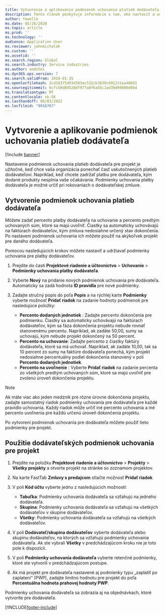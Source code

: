 ```yaml
---
title: Vytvorenie a aplikovanie podmienok uchovania platieb dodávateľa
description: Tento článok poskytuje informácie o tom, ako nastaviť a udržiavať podmienky uchovania platieb dodávateľa.
author: Yowelle
ms.date: 05/26/2020
ms.topic: article
ms.prod: ''
ms.technology: ''
audience: Application User
ms.reviewer: johnmichalak
ms.custom: ''
ms.assetid: ''
ms.search.region: Global
ms.search.industry: Service industries
ms.author: andchoi
ms.dyn365.ops.version: 7
ms.search.validFrom: 2019-01-15
ms.openlocfilehash: 2cd18375d93e503ac532cb3839c691231ea46681
ms.sourcegitcommit: 6cfc50d89528df977a8f6a55c1ad39d99800d9b4
ms.translationtype: MT
ms.contentlocale: sk-SK
ms.lasthandoff: 06/03/2022
ms.locfileid: "8916767"
---
```

# <a name="create-and-apply-vendor-payment-retention-terms"></a>Vytvorenie a aplikovanie podmienok uchovania platieb dodávateľa

[!include [banner](../includes/banner.md)] 

Nastavenie podmienok uchovania platieb dodávateľa pre projekt je užitočné, keď chce vaša organizácia ponechať časť uskutočnených platieb dodávateľovi. Napríklad, keď chcete zadržať platbu pre dodávateľa, kým dodané produkty nesplnia vaše očakávania. Podmienky uchovania platby dodávateľa je možné určiť pri rokovaniach o dodávateľskej zmluve.

## <a name="create-vendor-payment-retention-terms"></a>Vytvorenie podmienok uchovania platieb dodávateľa

Môžete zadať percento platby dodávateľa na uchovanie a percento predtým uchovaných súm, ktoré sa majú uvoľniť. Čiastky sa automaticky uchovávajú na faktúrach dodávateľov, kým zmluva nedosiahne určený stav dokončenia. Po nastavení podmienok uchovania ich môžete použiť na akýkoľvek projekt pre daného dodávateľa.

Pomocou nasledujúcich krokov môžete nastaviť a udržiavať podmienky uchovania pre platby dodávateľov. 

1. Prejdite do časti **Projektové riadenie a účtovníctvo** > **Uchovanie** > **Podmienky uchovania platby dodávateľa**.
2. Vyberte **Nový** na pridanie nových podmienok uchovania pre dodávateľa. Automaticky sa zadá hodnota **ID pravidla** pre nové podmienky. 
3. Zadajte stručný popis do poľa **Popis** a na rýchlej karte **Podmienky** vyberte možnosť **Pridať riadok** na zadanie hodnoty podmienok pre nasledujúce položky:

   - **Percento dodaných jednotiek** : Zadajte percento dokončenia pre podmienku. Čiastky sa automaticky uchovávajú na faktúrach dodávateľov, kým sa fáza dokončenia projektu nebude rovnať stanovenému percentu. Napríklad, ak zadáte 50,00, sumy sa uchovajú, kým nebude projekt dokončený na 50 percent.
   - **Percento na uchovanie**: Zadajte percento z čiastky faktúry dodávateľa, ktoré sa má uchovať. Napríklad, ak zadáte 10,00, tak sa 10 percent zo sumy na faktúre dodávateľa ponechá, kým projekt nedosiahne percentuálny podiel dokončenia stanovený v poli **Percento dodaných jednotiek**.
   - **Percento na uvoľnenie** : Vyberte **Pridať riadok** na zadanie percenta zo všetkých predtým uchovaných súm, ktoré sa majú uvoľniť pre zvolenú úroveň dokončenia projektu.

> [!NOTE]
> Ak máte viac ako jeden medzník pre rôzne úrovne dokončenia projektu, zadajte samostatný riadok podmienky uchovania pre dodávateľa pre každé pravidlo uchovania. Každý riadok môže určiť iné percento uchovania a iné percento uvoľnenia pre každú určenú úroveň dokončenia projektu.

Po vytvorení podmienok uchovania pre dodávateľa môžete použiť tieto podmienky pre projekt.

## <a name="apply-vendor-retention-terms-to-a-project"></a>Použitie dodávateľských podmienok uchovania pre projekt

1. Prejdite na položku **Projektové riadenie a účtovníctvo** > **Projekty** > **Všetky projekty** a otvorte projekt na stránke so zoznamom projektov.
2. Na karte FastTab **Zmluvy s predajcom** stlačte možnosť **Pridať riadok**.
3. V poli **Kód účtu** vyberte jednu z nasledujúcich možností: 

   - **Tabuľka**: Podmienky uchovania dodávateľa sa vzťahujú na jedného dodávateľa.
   - **Skupina**: Podmienky uchovania dodávateľa sa vzťahujú na všetkých dodávateľov v skupine dodávateľov.
   - **Všetky**: Podmienky uchovania dodávateľa sa vzťahujú na všetkých dodávateľov.

4. V poli **Dodávateľ/skupina dodávateľov** vyberte dodávateľa alebo skupinu dodávateľov, na ktorých sa vzťahujú podmienky uchovania dodávateľa. Ak ste vybrali **Všetky** v predchádzajúcom kroku nie je toto pole k dispozícii.
5. V poli **Podmienky uchovania dodávateľa** vyberte retenčné podmienky, ktoré ste vytvorili v predchádzajúcom postupe.
6. Ak má projekt pre dodávateľa nastavené aj podmienky typu „zaplatiť po zaplatení“ (PWP), zadajte limitnú hodnotu pre projekt do poľa **Percentuálna hodnota prahovej hodnoty PWP**.

Podmienky uchovania dodávateľa sa zobrazia aj na objednávkach, ktoré vytvoríte pre dodávateľa.


[!INCLUDE[footer-include](../includes/footer-banner.md)]